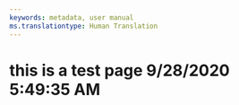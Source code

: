 ```yaml
---
keywords: metadata, user manual
ms.translationtype: Human Translation
---
```

# this is a test page 9/28/2020 5:49:35 AM